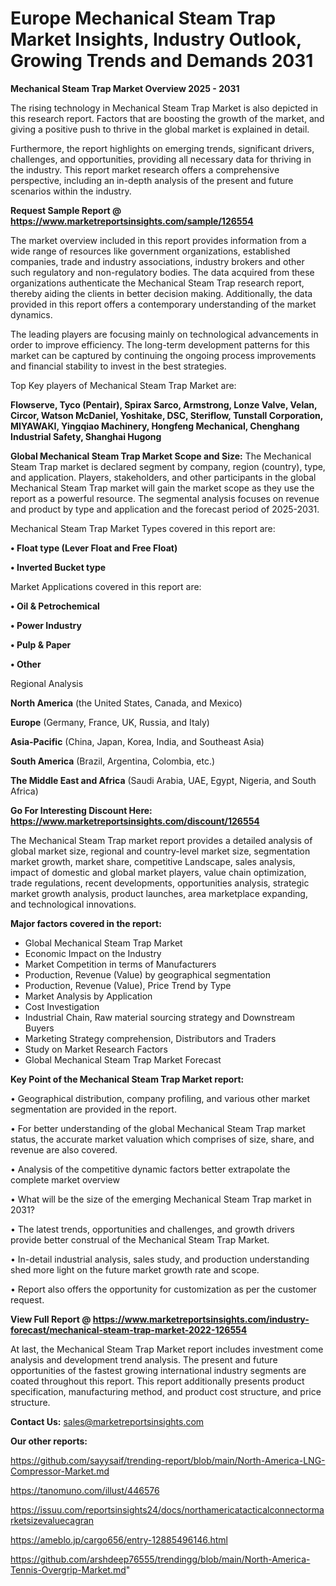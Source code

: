 # Europe Mechanical Steam Trap Market Insights, Industry Outlook, Growing Trends and Demands 2031

<Strong> Mechanical Steam Trap Market Overview 2025 - 2031</strong>

The rising technology in Mechanical Steam Trap Market is also depicted in this research report. Factors that are boosting the growth of the market, and giving a positive push to thrive in the global market is explained in detail.

Furthermore, the report highlights on emerging trends, significant drivers, challenges, and opportunities, providing all necessary data for thriving in the industry. This report market research offers a comprehensive perspective, including an in-depth analysis of the present and future scenarios within the industry.

<strong>Request Sample Report @ <a href=https://www.marketreportsinsights.com/sample/126554>https://www.marketreportsinsights.com/sample/126554</a></strong>

The market overview included in this report provides information from a wide range of resources like government organizations, established companies, trade and industry associations, industry brokers and other such regulatory and non-regulatory bodies. The data acquired from these organizations authenticate the Mechanical Steam Trap research report, thereby aiding the clients in better decision making. Additionally, the data provided in this report offers a contemporary understanding of the market dynamics.

The leading players are focusing mainly on technological advancements in order to improve efficiency. The long-term development patterns for this market can be captured by continuing the ongoing process improvements and financial stability to invest in the best strategies.

Top Key players of Mechanical Steam Trap Market are:

<strong>Flowserve, Tyco (Pentair), Spirax Sarco, Armstrong, Lonze Valve, Velan, Circor, Watson McDaniel, Yoshitake, DSC, Steriflow, Tunstall Corporation, MIYAWAKI, Yingqiao Machinery, Hongfeng Mechanical, Chenghang Industrial Safety, Shanghai Hugong</strong>

<strong><b>Global Mechanical Steam Trap Market Scope and Size:</b></strong>
The Mechanical Steam Trap market is declared segment by company, region (country), type, and application. Players, stakeholders, and other participants in the global Mechanical Steam Trap market will gain the market scope as they use the report as a powerful resource. The segmental analysis focuses on revenue and product by type and application and the forecast period of 2025-2031.

Mechanical Steam Trap Market Types covered in this report are:

<strong>• Float type (Lever Float and Free Float)

• Inverted Bucket type</strong>

Market Applications covered in this report are:

<strong>• Oil & Petrochemical

• Power Industry

• Pulp & Paper

• Other</strong> 

Regional Analysis

<strong>North America</strong> (the United States, Canada, and Mexico)

<strong>Europe</strong> (Germany, France, UK, Russia, and Italy)

<strong>Asia-Pacific</strong> (China, Japan, Korea, India, and Southeast Asia)

<strong>South America</strong> (Brazil, Argentina, Colombia, etc.)

<strong>The Middle East and Africa</strong> (Saudi Arabia, UAE, Egypt, Nigeria, and South Africa)

<strong>Go For Interesting Discount Here: <a href=https://www.marketreportsinsights.com/discount/126554>https://www.marketreportsinsights.com/discount/126554</a></strong>

The Mechanical Steam Trap market report provides a detailed analysis of global market size, regional and country-level market size, segmentation market growth, market share, competitive Landscape, sales analysis, impact of domestic and global market players, value chain optimization, trade regulations, recent developments, opportunities analysis, strategic market growth analysis, product launches, area marketplace expanding, and technological innovations.

<strong><b>Major factors covered in the report:</b></strong>
<ul>
  <li>Global Mechanical Steam Trap Market </li>
  <li>Economic Impact on the Industry</li>
  <li>Market Competition in terms of Manufacturers</li>
  <li>Production, Revenue (Value) by geographical segmentation</li>
  <li>Production, Revenue (Value), Price Trend by Type</li>
  <li>Market Analysis by Application</li>
  <li>Cost Investigation</li>
  <li>Industrial Chain, Raw material sourcing strategy and Downstream Buyers</li>
  <li>Marketing Strategy comprehension, Distributors and Traders</li>
  <li>Study on Market Research Factors</li>
  <li>Global Mechanical Steam Trap Market Forecast</li>
</ul>

<strong><b>Key Point of the Mechanical Steam Trap Market report:</b></strong>

• Geographical distribution, company profiling, and various other market segmentation are provided in the report.

• For better understanding of the global Mechanical Steam Trap market status, the accurate market valuation which comprises of size, share, and revenue are also covered.

• Analysis of the competitive dynamic factors better extrapolate the complete market overview

• What will be the size of the emerging Mechanical Steam Trap market in 2031?

• The latest trends, opportunities and challenges, and growth drivers provide better construal of the Mechanical Steam Trap Market.

• In-detail industrial analysis, sales study, and production understanding shed more light on the future market growth rate and scope.

• Report also offers the opportunity for customization as per the customer request.

<strong><b>View Full Report @ <a href=https://www.marketreportsinsights.com/industry-forecast/mechanical-steam-trap-market-2022-126554>https://www.marketreportsinsights.com/industry-forecast/mechanical-steam-trap-market-2022-126554</a></b></strong>


At last, the Mechanical Steam Trap Market report includes investment come analysis and development trend analysis. The present and future opportunities of the fastest growing international industry segments are coated throughout this report. This report additionally presents product specification, manufacturing method, and product cost structure, and price structure.

<strong>Contact Us:</strong>
sales@marketreportsinsights.com

<strong>Our other reports:</strong>

<a href=https://github.com/sayysaif/trending-report/blob/main/North-America-LNG-Compressor-Market.md>https://github.com/sayysaif/trending-report/blob/main/North-America-LNG-Compressor-Market.md</a>

<a href=https://tanomuno.com/illust/446576>https://tanomuno.com/illust/446576</a>

<a href=https://issuu.com/reportsinsights24/docs/northamericatacticalconnectormarketsizevaluecagran>https://issuu.com/reportsinsights24/docs/northamericatacticalconnectormarketsizevaluecagran</a>

<a href=https://ameblo.jp/cargo656/entry-12885496146.html>https://ameblo.jp/cargo656/entry-12885496146.html</a>

<a href=https://github.com/arshdeep76555/trendingg/blob/main/North-America-Tennis-Overgrip-Market.md>https://github.com/arshdeep76555/trendingg/blob/main/North-America-Tennis-Overgrip-Market.md</a>"
